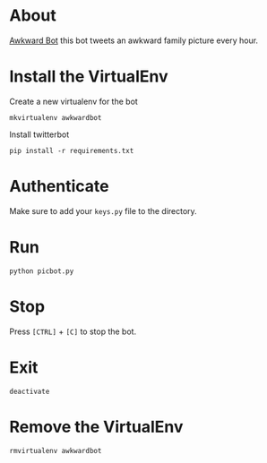# About

[Awkward Bot](https://twitter.com/pic_bot) this bot tweets an awkward family picture every hour.

# Install the VirtualEnv

Create a new virtualenv for the bot

	mkvirtualenv awkwardbot
	
Install twitterbot
	
	pip install -r requirements.txt

# Authenticate

Make sure to add your `keys.py` file to the directory.


# Run

	python picbot.py
	
# Stop

Press `[CTRL]` + `[C]` to stop the bot.

# Exit
	
	deactivate

# Remove the VirtualEnv

	rmvirtualenv awkwardbot
	

